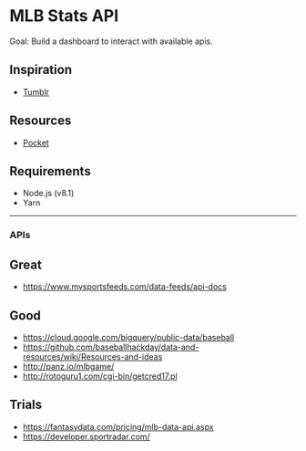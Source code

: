 # MLB Stats API

Goal: Build a dashboard to interact with available apis.

## Inspiration
* [Tumblr](http://baseballhackday.tumblr.com/)

## Resources
* [Pocket](https://getpocket.com/a/archive/grid/mlb-app/)

## Requirements
* Node.js (v8.1)
* Yarn

--- 
### APIs

## Great
* https://www.mysportsfeeds.com/data-feeds/api-docs

## Good
* https://cloud.google.com/bigquery/public-data/baseball
* https://github.com/baseballhackday/data-and-resources/wiki/Resources-and-ideas
* http://panz.io/mlbgame/
* http://rotoguru1.com/cgi-bin/getcred17.pl

## Trials
* https://fantasydata.com/pricing/mlb-data-api.aspx
* https://developer.sportradar.com/
